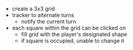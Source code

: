 - create a 3x3 grid
- tracker to alternate turns
    - notify the current turn
- each square within the grid can be clicked on
    - fill grid with the player's designated shape
    - if square is occupied, unable to change it